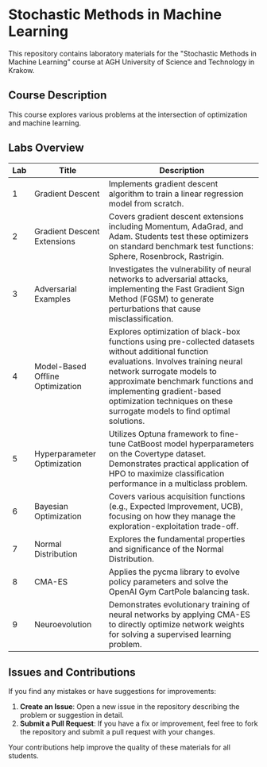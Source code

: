 # Stochastic Methods in Machine Learning

This repository contains laboratory materials for the "Stochastic Methods in Machine Learning" course at AGH University of Science and Technology in Krakow.

## Course Description

This course explores various problems at the intersection of optimization and machine learning.

## Labs Overview

| Lab | Title | Description |
|-----|-------|-------------|
| 1 | Gradient Descent | Implements gradient descent algorithm to train a linear regression model from scratch. |
| 2 | Gradient Descent Extensions | Covers gradient descent extensions including Momentum, AdaGrad, and Adam. Students test these optimizers on standard benchmark test functions: Sphere, Rosenbrock, Rastrigin. |
| 3 | Adversarial Examples | Investigates the vulnerability of neural networks to adversarial attacks, implementing the Fast Gradient Sign Method (FGSM) to generate perturbations that cause misclassification. |
| 4 | Model-Based Offline Optimization | Explores optimization of black-box functions using pre-collected datasets without additional function evaluations. Involves training neural network surrogate models to approximate benchmark functions and implementing gradient-based optimization techniques on these surrogate models to find optimal solutions. |
| 5 | Hyperparameter Optimization | Utilizes Optuna framework to fine-tune CatBoost model hyperparameters on the Covertype dataset. Demonstrates practical application of HPO to maximize classification performance in a multiclass problem. |
| 6 | Bayesian Optimization | Covers various acquisition functions (e.g., Expected Improvement, UCB), focusing on how they manage the exploration-exploitation trade-off. |
| 7 | Normal Distribution | Explores the fundamental properties and significance of the Normal Distribution. |
| 8 | CMA-ES | Applies the pycma library to evolve policy parameters and solve the OpenAI Gym CartPole balancing task. |
| 9 | Neuroevolution | Demonstrates evolutionary training of neural networks by applying CMA-ES to directly optimize network weights for solving a supervised learning problem. |

## Issues and Contributions

If you find any mistakes or have suggestions for improvements:

1. **Create an Issue**: Open a new issue in the repository describing the problem or suggestion in detail.
2. **Submit a Pull Request**: If you have a fix or improvement, feel free to fork the repository and submit a pull request with your changes.

Your contributions help improve the quality of these materials for all students.


